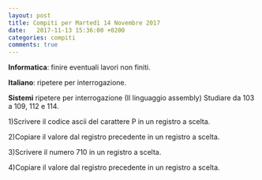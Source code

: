 ```yaml
---
layout: post
title: Compiti per Martedì 14 Novembre 2017
date:   2017-11-13 15:36:00 +0200
categories: compiti
comments: true
--- 
```

**Informatica**: finire eventuali lavori non finiti.

**Italiano**: ripetere per interrogazione.

**Sistemi** ripetere per interrogazione
(Il linguaggio assembly)
Studiare da 103 a 109, 112 e 114.

1)Scrivere il codice ascii del carattere P in un registro a scelta.

2)Copiare il valore dal registro precedente in un registro a scelta.

3)Scrivere il numero 710 in un registro a scelta.

4)Copiare il valore dal registro precedente in un registro a scelta.
